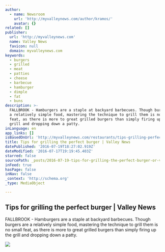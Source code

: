 ```yaml
---
author:
  - name: Newsroom
    url: 'http://myvalleynews.com/author/kramos/'
    avatar: {}
related: []
publisher:
  url: 'http://myvalleynews.com'
  name: Valley News
  favicon: null
  domain: myvalleynews.com
keywords:
  - burgers
  - grilled
  - meat
  - patties
  - cheese
  - barbecue
  - hamburger
  - dimple
  - fat
  - buns
description: >-
  FALLBROOK - Hamburgers are a staple at backyard barbecues. Though burgers are
  a relatively simple food, mastering the technique to grill them is no small
  feat, as there is more to great grilled burgers than simply firing up the
  grill and dropping down a patty.
inLanguage: en
app_links: []
isBasedOnUrl: 'http://myvalleynews.com/restaurants/tips-grilling-perfect-burger/'
title: Tips for grilling the perfect burger | Valley News
datePublished: '2016-07-19T18:27:02.919Z'
dateModified: '2016-07-17T19:19:45.403Z'
starred: false
sourcePath: _posts/2016-07-19-tips-for-grilling-the-perfect-burger-or-valley-news.md
inFeed: true
hasPage: false
inNav: false
_context: 'http://schema.org'
_type: MediaObject

---
```

<article style=""><h1>Tips for grilling the perfect burger | Valley News</h1><p>FALLBROOK - Hamburgers are a staple at backyard barbecues. Though burgers are a relatively simple food, mastering the technique to grill them is no small feat, as there is more to great grilled burgers than simply firing up the grill and dropping down a patty.</p><img src="http://myvalleynews.com/wp-content/uploads/2016/07/7-15-16-DINING-tips-for-grilling-photo-1.jpg" /></article>